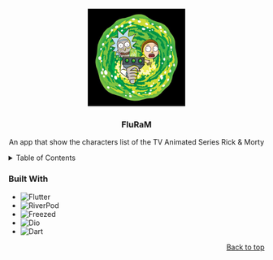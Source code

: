 <a name="readme-top"></a>


<!-- PROJECT LOGO -->
<br />
<div align="center">
  <a>
    <img src="android/app/src/main/res/mipmap-xxxhdpi/ic_launcher.png" alt="Logo" ">
  </a>

  <h3 align="center">FluRaM</h3>

  <p align="center">
    An app that show the characters list of the TV Animated Series Rick & Morty
  </p>
</div>



<!-- TABLE OF CONTENTS -->
<details>
  <summary>Table of Contents</summary>
    <ul>
        <li><a href="#built-with">Built With</a></li>
    </ul>
</details>

<!-- [![Main Screen][product-screenshot]](https://rickandmortyapi.com) -->

### Built With
- ![Flutter][Flutter]
- ![RiverPod][RiverPod]
- ![Freezed][Freezed]
- ![Dio][Dio]
- ![Dart][Dart]
  
<p align="right"><a href="#readme-top">Back to top</a></p>

<!-- MARKDOWN LINKS & IMAGES -->
<!-- https://www.markdownguide.org/basic-syntax/#reference-style-links -->
[product-screenshot]: product_screenshot.png
[Flutter]: https://img.shields.io/badge/Flutter-%2302569B.svg?style=for-the-badge&logo=Flutter&logoColor=white
[Freezed]: https://img.shields.io/pub/v/freezed.svg
[RiverPod]: https://img.shields.io/pub/v/riverpod.svg?label=riverpod&color=blue
[Dio]: https://img.shields.io/pub/v/dio.svg?label=dev&include_prereleases
[Dart]: https://img.shields.io/badge/dart-%230175C2.svg?style=for-the-badge&logo=dart&logoColor=white
